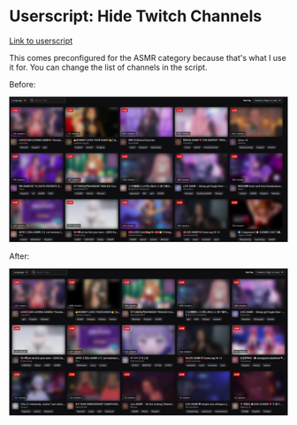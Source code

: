 # Userscript: Hide Twitch Channels

[Link to userscript](./hide-twitch-channels.userscript.js)

This comes preconfigured for the ASMR category because that's what I use it for. You can change the list of channels in the script.

Before:

![](./_before.jpg)

After:

![](./_after.jpg)
